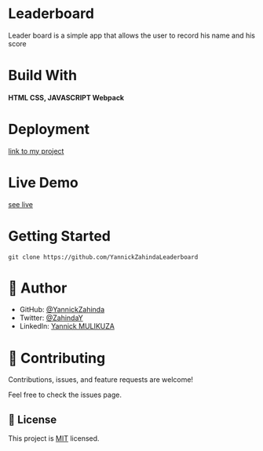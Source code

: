 # Leaderboard

Leader board is a simple app that allows the user to record his name and his score

# Build With

#### HTML CSS, JAVASCRIPT Webpack

# Deployment 

[link to my project]()

# Live Demo

[see live]()

# Getting Started

```
git clone https://github.com/YannickZahindaLeaderboard
```

# 👤 Author

- GitHub: [@YannickZahinda](https://github.com/YannickZahinda)
- Twitter: [@ZahindaY](https://twitter.com/ZahindaY)
- LinkedIn: [Yannick MULIKUZA](https://linkedin.com/in/linkedinhandle)


# 🤝 Contributing
Contributions, issues, and feature requests are welcome!

Feel free to check the issues page.

## 📝 License

This project is [MIT](./MIT.md) licensed.